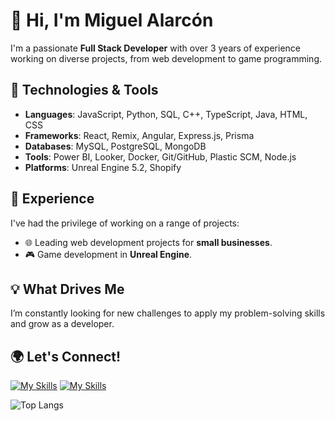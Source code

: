 # 👋 Hi, I'm Miguel Alarcón

I'm a passionate **Full Stack Developer** with over 3 years of experience working on diverse projects, from web development to game programming.

## 🔧 Technologies & Tools
- **Languages**: JavaScript, Python, SQL, C++, TypeScript, Java, HTML, CSS
- **Frameworks**: React, Remix, Angular, Express.js, Prisma
- **Databases**: MySQL, PostgreSQL, MongoDB
- **Tools**: Power BI, Looker, Docker, Git/GitHub, Plastic SCM, Node.js
- **Platforms**: Unreal Engine 5.2, Shopify

## 🚀 Experience
I've had the privilege of working on a range of projects:
- 🌐 Leading web development projects for **small businesses**.
- 🎮 Game development in **Unreal Engine**.

## 💡 What Drives Me
I’m constantly looking for new challenges to apply my problem-solving skills and grow as a developer.

## 🌍 Let's Connect!
[![My Skills](https://skillicons.dev/icons?i=linkedin)](https://www.linkedin.com/in/mialarconr/)
[![My Skills](https://skillicons.dev/icons?i=github)](kunhtrats.github.io)

![Top Langs](https://github-readme-stats.vercel.app/api/top-langs/?username=kunhtrats&layout=compact)
